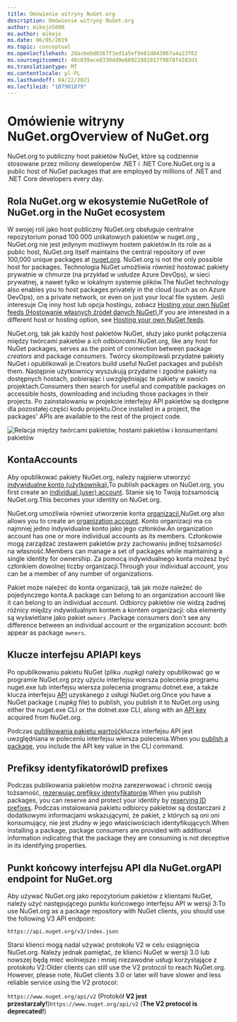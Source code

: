```yaml
---
title: Omówienie witryny NuGet.org
description: Omówienie witryny NuGet.org
author: mikejo5000
ms.author: mikejo
ms.date: 06/05/2019
ms.topic: conceptual
ms.openlocfilehash: 2dac6ebd6367f3ed1a5ef9e81d843867a4a22f62
ms.sourcegitcommit: 40c039ace0330dd9e68922882017f9878f4283d1
ms.translationtype: MT
ms.contentlocale: pl-PL
ms.lasthandoff: 04/22/2021
ms.locfileid: "107901879"
---
```

# <a name="overview-of-nugetorg"></a><span data-ttu-id="a13a6-103">Omówienie witryny NuGet.org</span><span class="sxs-lookup"><span data-stu-id="a13a6-103">Overview of NuGet.org</span></span>

<span data-ttu-id="a13a6-104">NuGet.org to publiczny host pakietów NuGet, które są codziennie stosowane przez miliony deweloperów .NET i .NET Core.</span><span class="sxs-lookup"><span data-stu-id="a13a6-104">NuGet.org is a public host of NuGet packages that are employed by millions of .NET and .NET Core developers every day.</span></span>

## <a name="role-of-nugetorg-in-the-nuget-ecosystem"></a><span data-ttu-id="a13a6-105">Rola NuGet.org w ekosystemie NuGet</span><span class="sxs-lookup"><span data-stu-id="a13a6-105">Role of NuGet.org in the NuGet ecosystem</span></span>

<span data-ttu-id="a13a6-106">W swojej roli jako host publiczny NuGet.org obsługuje centralne repozytorium ponad 100 000 unikatowych pakietów w nuget.org [.](https://www.nuget.org) NuGet.org nie jest jedynym możliwym hostem pakietów.</span><span class="sxs-lookup"><span data-stu-id="a13a6-106">In its role as a public host, NuGet.org itself maintains the central repository of over 100,000 unique packages at [nuget.org](https://www.nuget.org). NuGet.org is not the only possible host for packages.</span></span> <span data-ttu-id="a13a6-107">Technologia NuGet umożliwia również hostować pakiety prywatnie w chmurze (na przykład w usłudze Azure DevOps), w sieci prywatnej, a nawet tylko w lokalnym systemie plików.</span><span class="sxs-lookup"><span data-stu-id="a13a6-107">The NuGet technology also enables you to host packages privately in the cloud (such as on Azure DevOps), on a private network, or even on just your local file system.</span></span> <span data-ttu-id="a13a6-108">Jeśli interesuje Cię inny host lub opcja hostingu, zobacz [Hosting your own NuGet feeds (Hostowanie własnych źródeł danych NuGet).](../hosting-packages/overview.md)</span><span class="sxs-lookup"><span data-stu-id="a13a6-108">If you are interested in a different host or hosting option, see [Hosting your own NuGet feeds](../hosting-packages/overview.md).</span></span>

<span data-ttu-id="a13a6-109">NuGet.org, tak jak każdy host pakietów NuGet, służy jako punkt połączenia między twórcami pakietów a *ich* *odbiorcami.*</span><span class="sxs-lookup"><span data-stu-id="a13a6-109">NuGet.org, like any host for NuGet packages, serves as the point of connection between package *creators* and package *consumers*.</span></span> <span data-ttu-id="a13a6-110">Twórcy skompilowali przydatne pakiety NuGet i opublikowali je.</span><span class="sxs-lookup"><span data-stu-id="a13a6-110">Creators build useful NuGet packages and publish them.</span></span> <span data-ttu-id="a13a6-111">Następnie użytkownicy wyszukują przydatne i zgodne pakiety na dostępnych hostach, pobierając i uwzględniając te pakiety w swoich projektach.</span><span class="sxs-lookup"><span data-stu-id="a13a6-111">Consumers then search for useful and compatible packages on accessible hosts, downloading and including those packages in their projects.</span></span> <span data-ttu-id="a13a6-112">Po zainstalowaniu w projekcie interfejsy API pakietów są dostępne dla pozostałej części kodu projektu.</span><span class="sxs-lookup"><span data-stu-id="a13a6-112">Once installed in a project, the packages' APIs are available to the rest of the project code.</span></span>

![Relacja między twórcami pakietów, hostami pakietów i konsumentami pakietów](media/nuget-roles.png)

## <a name="accounts"></a><span data-ttu-id="a13a6-114">Konta</span><span class="sxs-lookup"><span data-stu-id="a13a6-114">Accounts</span></span>

<span data-ttu-id="a13a6-115">Aby opublikować pakiety NuGet.org, należy najpierw utworzyć [indywidualne konto (użytkownika).](individual-accounts.md)</span><span class="sxs-lookup"><span data-stu-id="a13a6-115">To publish packages on NuGet.org, you first create an [individual (user) account](individual-accounts.md).</span></span> <span data-ttu-id="a13a6-116">Stanie się to Twoją tożsamością NuGet.org.</span><span class="sxs-lookup"><span data-stu-id="a13a6-116">This becomes your identity on NuGet.org.</span></span>

<span data-ttu-id="a13a6-117">NuGet.org umożliwia również utworzenie konta [organizacji.](organizations-on-nuget-org.md)</span><span class="sxs-lookup"><span data-stu-id="a13a6-117">NuGet.org also allows you to create an [organization account](organizations-on-nuget-org.md).</span></span> <span data-ttu-id="a13a6-118">Konto organizacji ma co najmniej jedno indywidualne konto jako jego członków.</span><span class="sxs-lookup"><span data-stu-id="a13a6-118">An organization account has one or more individual accounts as its members.</span></span> <span data-ttu-id="a13a6-119">Członkowie mogą zarządzać zestawem pakietów przy zachowaniu jednej tożsamości na własność.</span><span class="sxs-lookup"><span data-stu-id="a13a6-119">Members can manage a set of packages while maintaining a single identity for ownership.</span></span> <span data-ttu-id="a13a6-120">Za pomocą indywidualnego konta możesz być członkiem dowolnej liczby organizacji.</span><span class="sxs-lookup"><span data-stu-id="a13a6-120">Through your individual account, you can be a member of any number of organizations.</span></span>

<span data-ttu-id="a13a6-121">Pakiet może należeć do konta organizacji, tak jak może należeć do pojedynczego konta.</span><span class="sxs-lookup"><span data-stu-id="a13a6-121">A package can belong to an organization account like it can belong to an individual account.</span></span> <span data-ttu-id="a13a6-122">Odbiorcy pakietów nie widzą żadnej różnicy między indywidualnym kontem a kontem organizacji: oba elementy są wyświetlane jako pakiet `owners` .</span><span class="sxs-lookup"><span data-stu-id="a13a6-122">Package consumers don't see any difference between an individual account or the organization account: both appear as package `owners`.</span></span>

## <a name="api-keys"></a><span data-ttu-id="a13a6-123">Klucze interfejsu API</span><span class="sxs-lookup"><span data-stu-id="a13a6-123">API keys</span></span>

<span data-ttu-id="a13a6-124">Po opublikowaniu pakietu NuGet (pliku *.nupkg)* należy opublikować go w programie NuGet.org przy użyciu interfejsu wiersza polecenia programu nuget.exe lub interfejsu wiersza polecenia programu dotnet.exe, a także klucza interfejsu [API](scoped-api-keys.md) uzyskanego z usługi NuGet.org.</span><span class="sxs-lookup"><span data-stu-id="a13a6-124">Once you have a NuGet package (*.nupkg* file) to publish, you publish it to NuGet.org using either the nuget.exe CLI or the dotnet.exe CLI, along with an [API key](scoped-api-keys.md) acquired from NuGet.org.</span></span>

<span data-ttu-id="a13a6-125">Podczas [publikowania pakietu wartość](../create-packages/creating-a-package.md)klucza interfejsu API jest uwzględniana w poleceniu interfejsu wiersza polecenia.</span><span class="sxs-lookup"><span data-stu-id="a13a6-125">When you [publish a package](../create-packages/creating-a-package.md), you include the API key value in the CLI command.</span></span>

## <a name="id-prefixes"></a><span data-ttu-id="a13a6-126">Prefiksy identyfikatorów</span><span class="sxs-lookup"><span data-stu-id="a13a6-126">ID prefixes</span></span>

<span data-ttu-id="a13a6-127">Podczas publikowania pakietów można zarezerwować i chronić swoją tożsamość, [rezerwując prefiksy identyfikatorów](id-prefix-reservation.md).</span><span class="sxs-lookup"><span data-stu-id="a13a6-127">When you publish packages, you can reserve and protect your identity by [reserving ID prefixes](id-prefix-reservation.md).</span></span> <span data-ttu-id="a13a6-128">Podczas instalowania pakietu odbiorcy pakietów są dostarczani z dodatkowymi informacjami wskazującymi, że pakiet, z których są oni oni konsumujący, nie jest złudny w jego właściwościach identyfikujących.</span><span class="sxs-lookup"><span data-stu-id="a13a6-128">When installing a package, package consumers are provided with additional information indicating that the package they are consuming is not deceptive in its identifying properties.</span></span>

## <a name="api-endpoint-for-nugetorg"></a><span data-ttu-id="a13a6-129">Punkt końcowy interfejsu API dla NuGet.org</span><span class="sxs-lookup"><span data-stu-id="a13a6-129">API endpoint for NuGet.org</span></span>

<span data-ttu-id="a13a6-130">Aby używać NuGet.org jako repozytorium pakietów z klientami NuGet, należy użyć następującego punktu końcowego interfejsu API w wersji 3:</span><span class="sxs-lookup"><span data-stu-id="a13a6-130">To use NuGet.org as a package repository with NuGet clients, you should use the following V3 API endpoint:</span></span> 

`https://api.nuget.org/v3/index.json`

<span data-ttu-id="a13a6-131">Starsi klienci mogą nadal używać protokołu V2 w celu osiągnięcia NuGet.org. Należy jednak pamiętać, że klienci NuGet w wersji 3.0 lub nowszej będą mieć wolniejsze i mniej niezawodne usługi korzystające z protokołu V2:</span><span class="sxs-lookup"><span data-stu-id="a13a6-131">Older clients can still use the V2 protocol to reach NuGet.org. However, please note, NuGet clients 3.0 or later will have slower and less reliable service using the V2 protocol:</span></span>

<span data-ttu-id="a13a6-132">`https://www.nuget.org/api/v2` (Protokół **V2 jest przestarzały!**)</span><span class="sxs-lookup"><span data-stu-id="a13a6-132">`https://www.nuget.org/api/v2` (**The V2 protocol is deprecated!**)</span></span>
